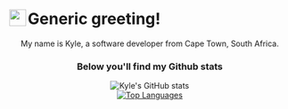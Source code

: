 # Generic greeting! <img align="left" src="https://raw.githubusercontent.com/MartinHeinz/MartinHeinz/master/wave.gif" width="30px" />

<div align="center">
  
My name is Kyle, a software developer from Cape Town, South Africa.

### Below you'll find my Github stats
![Kyle's GitHub stats](https://github-readme-stats.vercel.app/api?username=commit-kyle&hide_rank=true&hide=contribs,prs,issues,stars&show_icons=true&theme=highcontrast&bg_color=90,7b2cbf,c77dff)
<br/>
[![Top Languages](https://github-readme-stats.vercel.app/api/top-langs/?username=commit-kyle&layout=compact&bg_color=90,7b2cbf,c77dff&theme=highcontrast)](https://github.com/anuraghazra/github-readme-stats)
  
</div>

<!--
**commit-kyle/commit-kyle** is a ✨ _special_ ✨ repository because its `README.md` (this file) appears on your GitHub profile.

Here are some ideas to get you started:

- 🔭 I’m currently working on ...
- 🌱 I’m currently learning ...
- 👯 I’m looking to collaborate on ...
- 🤔 I’m looking for help with ...
- 💬 Ask me about ...
- 📫 How to reach me: ...
- 😄 Pronouns: ...
- ⚡ Fun fact: ...
-->

